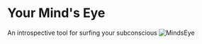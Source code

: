 # Your Mind's Eye
An introspective tool for surfing your subconscious
![MindsEye](https://github.com/not-pizza/minds-eye/assets/39913933/4967e12d-f49c-4cd4-9543-5d51d4bcff7c)
